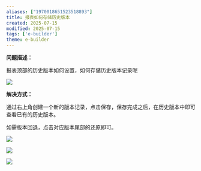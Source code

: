 ```yaml
---
aliases: ["1970018651523518893"]
title: 报表如何存储历史版本
created: 2025-07-15
modified: 2025-07-15
tags: ['e-builder']
theme: e-builder
---
```


**问题描述：**

报表顶部的历史版本如何设置，如何存储历史版本记录呢

![](4bbf9ad20edc13a02778dfa0adbd7e59.jpg)

**解决方式：**

通过右上角创建一个新的版本记录，点击保存，保存完成之后，在历史版本中即可查看已有的历史版本。

如需版本回退，点击对应版本尾部的还原即可。

![](4b4456b4daaf0a6a2cc64471270614dc.jpg)

![](30f8938ffd1925018c025f47ada74b04.jpg)

![](70e9ed3b47118ac7267f761b1a1b04b1.jpg)